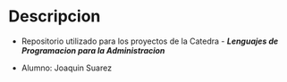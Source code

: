 # Descripcion

- Repositorio utilizado para los proyectos de la Catedra - ***Lenguajes de Programacion para la Administracion***

- Alumno: Joaquin Suarez